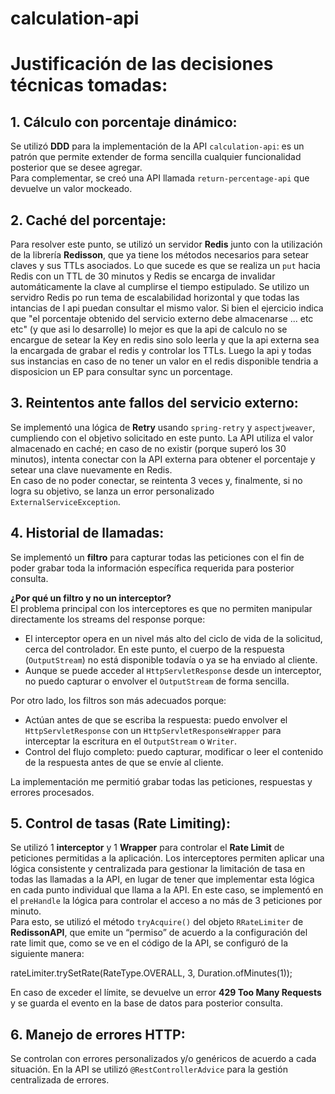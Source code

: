 # calculation-api

# Justificación de las decisiones técnicas tomadas:

## 1. Cálculo con porcentaje dinámico:
Se utilizó **DDD** para la implementación de la API `calculation-api`: es un patrón que permite extender de forma sencilla cualquier funcionalidad posterior que se desee agregar.  
Para complementar, se creó una API llamada `return-percentage-api` que devuelve un valor mockeado.

## 2. Caché del porcentaje:
Para resolver este punto, se utilizó un servidor **Redis** junto con la utilización de la librería **Redisson**, que ya tiene los métodos necesarios para setear claves y sus TTLs asociados. Lo que sucede es que se realiza un `put` hacia Redis con un TTL de 30 minutos y Redis se encarga de invalidar automáticamente la clave al cumplirse el tiempo estipulado. Se utilizo un servidro Redis po run tema de escalabilidad horizontal y que todas las intancias de l api puedan consultar el mismo valor. Si bien el ejercicio indica que "el porcentaje obtenido del servicio externo debe almacenarse ... etc etc" (y que asi lo desarrolle) lo mejor es que la api de calculo no se encargue de setear la Key en redis sino solo leerla y que la api externa sea la encargada de grabar el redis y controlar los TTLs. Luego la api y todas sus instancias en caso de no tener un valor en el redis disponible tendria a disposicion un EP para consultar sync un porcentage.
## 3. Reintentos ante fallos del servicio externo:
Se implementó una lógica de **Retry** usando `spring-retry` y `aspectjweaver`, cumpliendo con el objetivo solicitado en este punto. La API utiliza el valor almacenado en caché; en caso de no existir (porque superó los 30 minutos), intenta conectar con la API externa para obtener el porcentaje y setear una clave nuevamente en Redis.  
En caso de no poder conectar, se reintenta 3 veces y, finalmente, si no logra su objetivo, se lanza un error personalizado `ExternalServiceException`.

## 4. Historial de llamadas:
Se implementó un **filtro** para capturar todas las peticiones con el fin de poder grabar toda la información específica requerida para posterior consulta.

**¿Por qué un filtro y no un interceptor?**  
El problema principal con los interceptores es que no permiten manipular directamente los streams del response porque:
- El interceptor opera en un nivel más alto del ciclo de vida de la solicitud, cerca del controlador. En este punto, el cuerpo de la respuesta (`OutputStream`) no está disponible todavía o ya se ha enviado al cliente.
- Aunque se puede acceder al `HttpServletResponse` desde un interceptor, no puedo capturar o envolver el `OutputStream` de forma sencilla.

Por otro lado, los filtros son más adecuados porque:
- Actúan antes de que se escriba la respuesta: puedo envolver el `HttpServletResponse` con un `HttpServletResponseWrapper` para interceptar la escritura en el `OutputStream` o `Writer`.
- Control del flujo completo: puedo capturar, modificar o leer el contenido de la respuesta antes de que se envíe al cliente.

La implementación me permitió grabar todas las peticiones, respuestas y errores procesados.

## 5. Control de tasas (Rate Limiting):
Se utilizó 1 **interceptor** y 1 **Wrapper** para controlar el **Rate Limit** de peticiones permitidas a la aplicación. Los interceptores permiten aplicar una lógica consistente y centralizada para gestionar la limitación de tasa en todas las llamadas a la API, en lugar de tener que implementar esta lógica en cada punto individual que llama a la API. En este caso, se implementó en el `preHandle` la lógica para controlar el acceso a no más de 3 peticiones por minuto.  
Para esto, se utilizó el método `tryAcquire()` del objeto `RRateLimiter` de **RedissonAPI**, que emite un “permiso” de acuerdo a la configuración del rate limit que, como se ve en el código de la API, se configuró de la siguiente manera:

rateLimiter.trySetRate(RateType.OVERALL, 3, Duration.ofMinutes(1));

En caso de exceder el límite, se devuelve un error **429 Too Many Requests** y se guarda el evento en la base de datos para posterior consulta.

## 6. Manejo de errores HTTP:
Se controlan con errores personalizados y/o genéricos de acuerdo a cada situación. En la API se utilizó `@RestControllerAdvice` para la gestión centralizada de errores.